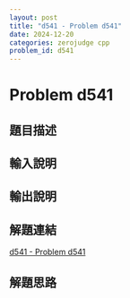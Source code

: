 ```yaml
---
layout: post
title: "d541 - Problem d541"
date: 2024-12-20
categories: zerojudge cpp
problem_id: d541
---
```


# Problem d541

## 題目描述



## 輸入說明



## 輸出說明



## 解題連結

[d541 - Problem d541](https://zerojudge.tw/ShowProblem?problemid=d541)

## 解題思路

